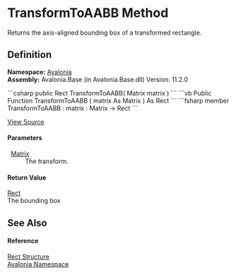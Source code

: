 # TransformToAABB Method


Returns the axis-aligned bounding box of a transformed rectangle.



## Definition
**Namespace:** <a href="N_Avalonia">Avalonia</a>  
**Assembly:** Avalonia.Base (in Avalonia.Base.dll) Version: 11.2.0

<Tabs groupId="api-code-preview">
<TabItem value="csharp" label="C#">
```csharp
public Rect TransformToAABB(
	Matrix matrix
)
```
</TabItem>
<TabItem value="vb" label="VB">
```vb
Public Function TransformToAABB ( 
	matrix As Matrix
) As Rect
```
</TabItem>
<TabItem value="fsharp" label="F#">
```fsharp
member TransformToAABB : 
        matrix : Matrix -> Rect 
```
</TabItem>
</Tabs>



<a href="https://github.com/AvaloniaUI/Avalonia/tree/master/src/Avalonia.Base/Rect.cs#L400" title="View the source code">View Source</a>



#### Parameters
<dl><dt>  <a href="T_Avalonia_Matrix">Matrix</a></dt><dd>The transform.</dd></dl>

#### Return Value
<a href="T_Avalonia_Rect">Rect</a>  
The bounding box

## See Also


#### Reference
<a href="T_Avalonia_Rect">Rect Structure</a>  
<a href="N_Avalonia">Avalonia Namespace</a>  

